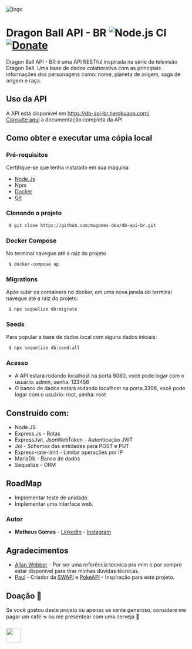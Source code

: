 ![logo](https://img.elo7.com.br/product/original/1C553C0/painel-festa-2x1m-dragon-ball-super-goku.jpg)

# Dragon Ball API - BR ![Node.js CI](https://github.com/magomes-dev/db-api-br/workflows/Node.js%20CI/badge.svg) [![Donate](https://img.shields.io/badge/Donate-PayPal-green.svg)](https://www.paypal.com/cgi-bin/webscr?cmd=_s-xclick&hosted_button_id=6U8D2DA5C4N6N&source=url)
Dragon Ball API - BR é uma API RESTful inspirada na série de televisão Dragon Ball. Uma base de dados colaborativa com as principais informações dos personagens como: nome, planeta de origem, saga de origem e raça.

## Uso da API
A API está disponivel em https://db-api-br.herokuapp.com/ </br>
[Consulte aqui](https://documenter.getpostman.com/view/2137744/SzYbzHpb) a documentação completa da API 

## Como obter e executar uma cópia local

### Pré-requisitos 
Certifique-se que tenha instalado em sua máquina
* [Node.Js](https://nodejs.org/en/download/)  
* Npm
* [Docker](https://docs.docker.com/)
* [Git](https://git-scm.com/downloads)

### Clonando o projeto
``` bash
 $ git clone https://github.com/magomes-dev/db-api-br.git
```
### Docker Compose
No terminal navegue até a raiz do projeto
``` bash
 $ docker-compose up
```

### Migrations
Após subir os containers no docker, em uma nova janela do terminal navegue até a raiz do projeto:
``` bash
 $ npx sequelize db:migrate  
```

### Seeds
Para popular a base de dados local com alguns dados iniciais:
``` bash
 $ npx sequelize db:seed:all  
```
### Acesso
 - A API estará rodando localhost na porta 8080, você pode logar com o usuário: admin, senha: 123456
 - O banco de dados estará rodando localhost na porta 3306, você pode logar com o usuário: root, senha: root

## Construído com:
* Node.JS
* Express.Js - Rotas
* ExpressJwt, JsonWebToken - Autenticação JWT
* Joi - Schemas das entidades para POST e PUT
* Express-rate-limit - Limitar operações por IP
* MariaDb - Banco de dados
* Sequelize - ORM

## RoadMap
* Implementar teste de unidade.
* Implementar uma interface web.

### Autor
* **Matheus Gomes** - [LinkedIn](https://www.linkedin.com/in/matheusandradegomes/) - [Instagram](https://www.instagram.com/gomesreal/)

## Agradecimentos
* [Allan Webber](https://github.com/allanweber) - Por ser uma referência tecnica pra mim e por sempre estar disponível para tirar minhas dúvidas técnicas.
* [Paul](https://github.com/phalt) - Criador da [SWAPI](https://swapi.co) e [PokéAPI](https://pokeapi.co) - Inspiração para este projeto.

## Doação :gift_heart:
Se você gostou deste projeto ou apenas se sente generoso, considere me pagar um café :coffee: ou me presentear com uma cerveja :beer: </br> </br>
<a href="https://www.paypal.com/cgi-bin/webscr?cmd=_s-xclick&hosted_button_id=6U8D2DA5C4N6N&source=url"><img src="https://svgshare.com/i/KVP.svg" height="40"></a>  


